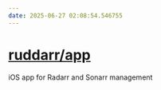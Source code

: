 ```yaml
---
date: 2025-06-27 02:08:54.546755
---
```


# [ruddarr/app](https://github.com/ruddarr/app)

iOS app for Radarr and Sonarr management